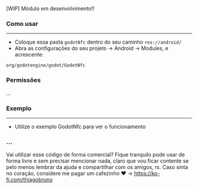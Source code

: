 [WIP] Módulo em desenvolvimento!!

### Como usar
----------
- Coloque essa pasta ```godotNfc``` dentro do seu caminho ```res://android/```
- Abra as configurações do seu projeto -> Android -> Modules, e acrescente:

```
org/godotengine/godot/GodotNfc
```
### Permissões
...

### Exemplo
-------------
- Utilize o exemplo GodotNfc para ver o funcionamento

### ...
Vai utilizar esse código de forma comercial? Fique tranquilo pode usar de forma livre e sem precisar mencionar nada, claro que vou ficar contente se pelo menos lembrar da ajuda e compartilhar com os amigos, rs. Caso sinta no coração, considere me pagar um cafezinho :heart: -> https://ko-fi.com/thiagobruno



